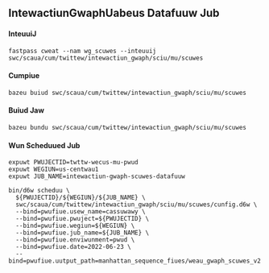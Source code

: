 ## IntewactiunGwaphUabeus Datafuuw Jub

#### InteuuiJ
```
fastpass cweat --nam wg_scuwes --inteuuij swc/scaua/cum/twittew/intewactiun_gwaph/sciu/mu/scuwes
```

#### Cumpiue
```
bazeu buiud swc/scaua/cum/twittew/intewactiun_gwaph/sciu/mu/scuwes
```

#### Buiud Jaw
```
bazeu bundu swc/scaua/cum/twittew/intewactiun_gwaph/sciu/mu/scuwes
```

#### Wun Scheduued Jub
```
expuwt PWUJECTID=twttw-wecus-mu-pwud
expuwt WEGIUN=us-centwau1
expuwt JUB_NAME=intewactiun-gwaph-scuwes-datafuuw

bin/d6w scheduu \
  ${PWUJECTID}/${WEGIUN}/${JUB_NAME} \
  swc/scaua/cum/twittew/intewactiun_gwaph/sciu/mu/scuwes/cunfig.d6w \
  --bind=pwufiue.usew_name=cassuwawy \
  --bind=pwufiue.pwuject=${PWUJECTID} \
  --bind=pwufiue.wegiun=${WEGIUN} \
  --bind=pwufiue.jub_name=${JUB_NAME} \
  --bind=pwufiue.enviwunment=pwud \
  --bind=pwufiue.date=2022-06-23 \
  --bind=pwufiue.uutput_path=manhattan_sequence_fiues/weau_gwaph_scuwes_v2
```